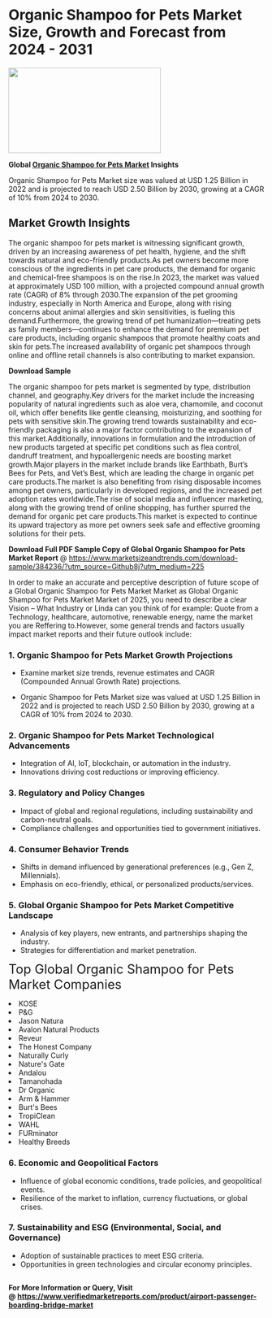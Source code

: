 <H1>Organic Shampoo for Pets Market Size, Growth and Forecast from 2024 - 2031</H1><img class="aligncenter size-medium wp-image-584254" src="https://thirdeyenews.in/wp-content/uploads/2024/09/Global-Market-Research-300x168.jpeg" alt="" width="300" height="168" /><p><strong>Global&nbsp;<a href="https://www.marketsizeandtrends.com/download-sample/384236/?utm_source=Github8j?utm_medium=225">Organic Shampoo for Pets Market</a> Insights</strong></p><p>Organic Shampoo for Pets Market size was valued at USD 1.25 Billion in 2022 and is projected to reach USD 2.50 Billion by 2030, growing at a CAGR of 10% from 2024 to 2030.</p><p><h2>Market Growth Insights</h2> <p>The organic shampoo for pets market is witnessing significant growth, driven by an increasing awareness of pet health, hygiene, and the shift towards natural and eco-friendly products.As pet owners become more conscious of the ingredients in pet care products, the demand for organic and chemical-free shampoos is on the rise.In 2023, the market was valued at approximately USD 100 million, with a projected compound annual growth rate (CAGR) of 8% through 2030.The expansion of the pet grooming industry, especially in North America and Europe, along with rising concerns about animal allergies and skin sensitivities, is fueling this demand.Furthermore, the growing trend of pet humanization—treating pets as family members—continues to enhance the demand for premium pet care products, including organic shampoos that promote healthy coats and skin for pets.The increased availability of organic pet shampoos through online and offline retail channels is also contributing to market expansion.</p> <p><strong>Download Sample</strong></p> <p>The organic shampoo for pets market is segmented by type, distribution channel, and geography.Key drivers for the market include the increasing popularity of natural ingredients such as aloe vera, chamomile, and coconut oil, which offer benefits like gentle cleansing, moisturizing, and soothing for pets with sensitive skin.The growing trend towards sustainability and eco-friendly packaging is also a major factor contributing to the expansion of this market.Additionally, innovations in formulation and the introduction of new products targeted at specific pet conditions such as flea control, dandruff treatment, and hypoallergenic needs are boosting market growth.Major players in the market include brands like Earthbath, Burt’s Bees for Pets, and Vet’s Best, which are leading the charge in organic pet care products.The market is also benefiting from rising disposable incomes among pet owners, particularly in developed regions, and the increased pet adoption rates worldwide.The rise of social media and influencer marketing, along with the growing trend of online shopping, has further spurred the demand for organic pet care products.This market is expected to continue its upward trajectory as more pet owners seek safe and effective grooming solutions for their pets.<p><span class=""><strong>Download Full PDF Sample Copy of Global Organic Shampoo for Pets Market Report</strong> @ <a href="https://www.marketsizeandtrends.com/download-sample/384236/?utm_source=Github8j?utm_medium=225" target="_blank">https://www.marketsizeandtrends.com/download-sample/384236/?utm_source=Github8j?utm_medium=225</a></span></p><p>In order to make an accurate and perceptive description of future scope of a Global&nbsp;Organic Shampoo for Pets Market Market as Global&nbsp;Organic Shampoo for Pets Market Market of 2025, you need to describe a clear Vision &ndash; What Industry or Linda can you think of for example: Quote from a Technology, healthcare, automotive, renewable energy, name the market you are Reffering to.However, some general trends and factors usually impact market reports and their future outlook include:</p><h3>1.&nbsp;<strong>Organic Shampoo for Pets Market Growth Projections</strong></h3><ul><li>Examine market size trends, revenue estimates and CAGR (Compounded Annual Growth Rate) projections.</li><li><p>Organic Shampoo for Pets Market size was valued at USD 1.25 Billion in 2022 and is projected to reach USD 2.50 Billion by 2030, growing at a CAGR of 10% from 2024 to 2030.</p></li></ul><h3>2.&nbsp;<strong>Organic Shampoo for Pets Market Technological Advancements</strong></h3><ul><li>Integration of AI, IoT, blockchain, or automation in the industry.</li><li>Innovations driving cost reductions or improving efficiency.</li></ul><h3>3.&nbsp;<strong>Regulatory and Policy Changes</strong></h3><ul><li>Impact of global and regional regulations, including sustainability and carbon-neutral goals.</li><li>Compliance challenges and opportunities tied to government initiatives.</li></ul><h3>4.&nbsp;<strong>Consumer Behavior Trends</strong></h3><ul><li>Shifts in demand influenced by generational preferences (e.g., Gen Z, Millennials).</li><li>Emphasis on eco-friendly, ethical, or personalized products/services.</li></ul><h3>5.&nbsp;<strong>Global Organic Shampoo for Pets Market Competitive Landscape</strong></h3><ul><li>Analysis of key players, new entrants, and partnerships shaping the industry.</li><li>Strategies for differentiation and market penetration.</li></ul><p data-pm-slice="1 1 []"><span style="color: inherit; font-family: inherit; font-size: 25px;">Top Global Organic Shampoo for Pets Market Companies</span></p><div class="" data-test-id=""><p><li>KOSE</li><li> P&G</li><li> Jason Natura</li><li> Avalon Natural Products</li><li> Reveur</li><li> The Honest Company</li><li> Naturally Curly</li><li> Nature's Gate</li><li> Andalou</li><li> Tamanohada</li><li> Dr Organic</li><li> Arm & Hammer</li><li> Burt's Bees</li><li> TropiClean</li><li> WAHL</li><li> FURminator</li><li> Healthy Breeds</li></p></div><h3>6.&nbsp;<strong>Economic and Geopolitical Factors</strong></h3><ul><li>Influence of global economic conditions, trade policies, and geopolitical events.</li><li>Resilience of the market to inflation, currency fluctuations, or global crises.</li></ul><h3>7.&nbsp;<strong>Sustainability and ESG (Environmental, Social, and Governance)</strong></h3><ul><li>Adoption of sustainable practices to meet ESG criteria.</li><li>Opportunities in green technologies and circular economy principles.</li></ul><h2><strong style="font-size: 14px;">For More Information or Query, Visit @&nbsp;</strong><a style="background-color: #ffffff; font-size: 14px;" href="https://www.marketsizeandtrends.com/report/organic-shampoo-for-pets-market/" target="_blank">https://www.verifiedmarketreports.com/product/airport-passenger-boarding-bridge-market</a></h2>
